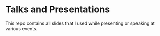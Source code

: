 # Talks and Presentations

This repo contains all slides that I used while presenting or speaking at various events.